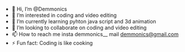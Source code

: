 - 👋 Hi, I’m @Demmonics
- 👀 I’m interested in coding and video editing 
- 🌱 I’m currently learning pyhton java script and 3d animation 
- 💞️ I’m looking to collaborate on coding and video editing 
- 📫 How to reach me insta  demmonics__ mail demmonics@gmail.com
- ⚡ Fun fact: Coding is like cooking 

<!---
Demmonics/Demmonics is a ✨ special ✨ repository because its `README.md` (this file) appears on your GitHub profile.
You can click the Preview link to take a look at your changes.
--->
